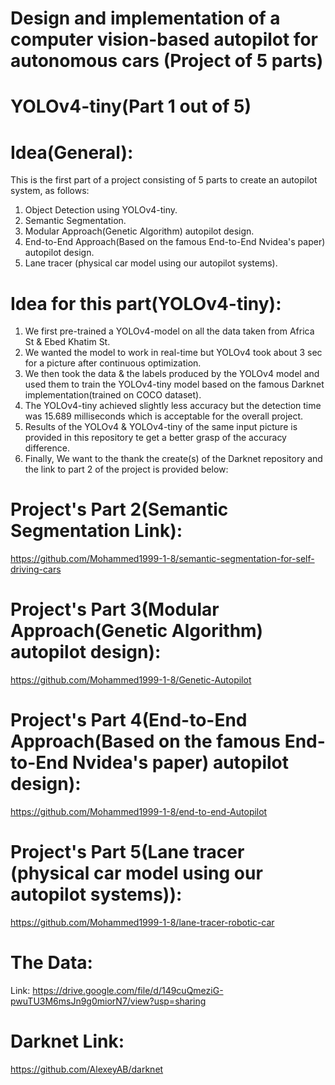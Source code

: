 # Design and implementation of a computer vision-based autopilot for autonomous cars (Project of 5 parts)
# YOLOv4-tiny(Part 1 out of 5)
# Idea(General):
This is the first part of a project consisting of 5 parts to create an autopilot system, as follows:
1. Object Detection using YOLOv4-tiny.
2. Semantic Segmentation.
3. Modular Approach(Genetic Algorithm) autopilot design.
4. End-to-End Approach(Based on the famous End-to-End Nvidea's paper) autopilot design.
5. Lane tracer (physical car model using our autopilot systems).
# Idea for this part(YOLOv4-tiny):
1. We first pre-trained a YOLOv4-model on all the data taken from Africa St & Ebed Khatim St.
2. We wanted the model to work in real-time but YOLOv4 took about 3 sec for a picture after continuous optimization.
3. We then took the data & the labels produced by the YOLOv4 model and used them to train the YOLOv4-tiny model based on the famous Darknet implementation(trained on COCO dataset).
4. The YOLOv4-tiny achieved slightly less accuracy but the detection time was 15.689 milliseconds which is acceptable for the overall project.
5. Results of the YOLOv4 & YOLOv4-tiny of the same input picture is provided in this repository te get a better grasp of the accuracy difference.
6. Finally, We want to the thank the create(s) of the Darknet repository and the link to part 2 of the project is provided below:
# Project's Part 2(Semantic Segmentation Link):
https://github.com/Mohammed1999-1-8/semantic-segmentation-for-self-driving-cars
# Project's Part 3(Modular Approach(Genetic Algorithm) autopilot design):
https://github.com/Mohammed1999-1-8/Genetic-Autopilot
# Project's Part 4(End-to-End Approach(Based on the famous End-to-End Nvidea's paper) autopilot design):
https://github.com/Mohammed1999-1-8/end-to-end-Autopilot
# Project's Part 5(Lane tracer (physical car model using our autopilot systems)):
https://github.com/Mohammed1999-1-8/lane-tracer-robotic-car
# The Data:
Link: https://drive.google.com/file/d/149cuQmeziG-pwuTU3M6msJn9g0miorN7/view?usp=sharing
# Darknet Link:
https://github.com/AlexeyAB/darknet
